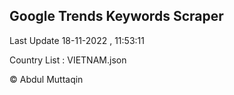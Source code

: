 

## Google Trends Keywords Scraper 
 
Last Update 18-11-2022 , 11:53:11

Country List :
VIETNAM.json



© Abdul Muttaqin 
